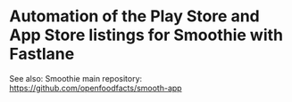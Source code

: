 # Automation of the Play Store and App Store listings for Smoothie with Fastlane

See also: Smoothie main repository: https://github.com/openfoodfacts/smooth-app
